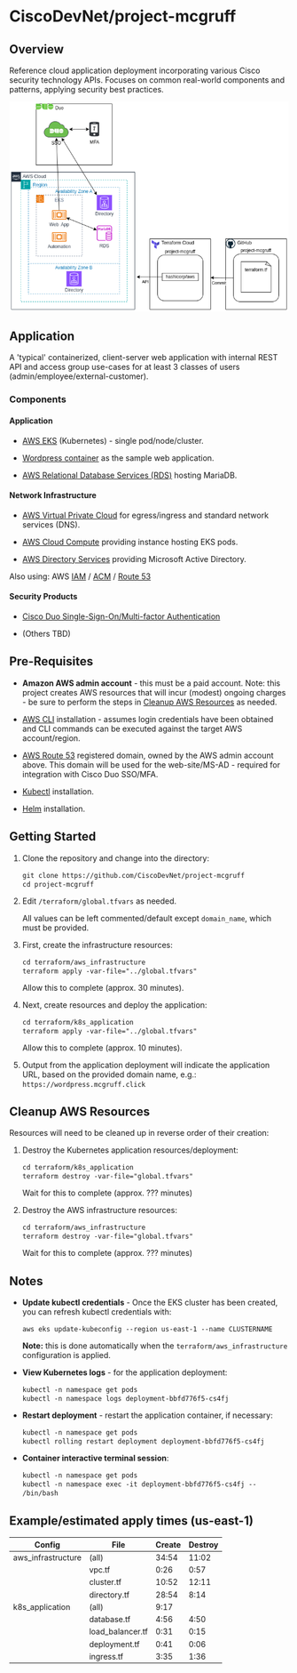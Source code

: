 # CiscoDevNet/project-mcgruff

## Overview

Reference cloud application deployment incorporating various Cisco security technology APIs.  Focuses on common real-world components and patterns, applying security best practices.

![Network architecture](images/network_architecture.png)

## Application

A 'typical' containerized, client-server web application with internal REST API and access group use-cases for at least 3 classes of users (admin/employee/external-customer).

### Components

#### Application

* [AWS EKS](https://aws.amazon.com/eks/) (Kubernetes) - single pod/node/cluster.

* [Wordpress container](https://hub.docker.com/_/wordpress) as the sample web application.

* [AWS Relational Database Services (RDS)](https://aws.amazon.com/rds/) hosting MariaDB.

#### Network Infrastructure

* [AWS Virtual Private Cloud](https://aws.amazon.com/vpc/) for egress/ingress and standard network services (DNS).

* [AWS Cloud Compute](https://aws.amazon.com/ec2/) providing instance hosting EKS pods.

* [AWS Directory Services](https://aws.amazon.com/directoryservice/) providing Microsoft Active Directory.

Also using: AWS [IAM](https://aws.amazon.com/iam/) / [ACM](https://aws.amazon.com/certificate-manager/) / [Route 53](https://aws.amazon.com/route53/)

#### Security Products

* [Cisco Duo Single-Sign-On/Multi-factor Authentication](https://duo.com/)

* (Others TBD)

## Pre-Requisites

* **Amazon AWS admin account** - this must be a paid account.  Note: this project creates AWS resources that will incur (modest) ongoing charges - be sure to perform the steps in [Cleanup AWS Resources](#cleanup-aws-resources) as needed.

* [AWS CLI](https://docs.aws.amazon.com/cli/latest/userguide/getting-started-install.html) installation - assumes login credentials have been obtained and CLI commands can be executed against the target AWS account/region.

* [AWS Route 53](https://aws.amazon.com/route53/) registered domain, owned by the AWS admin account above.  This domain will be used for the web-site/MS-AD - required for integration with Cisco Duo SSO/MFA.

* [Kubectl](https://kubernetes.io/docs/tasks/tools/) installation.

* [Helm](https://helm.sh/docs/intro/install/) installation.

## Getting Started

1. Clone the repository and change into the directory:

   ```
   git clone https://github.com/CiscoDevNet/project-mcgruff
   cd project-mcgruff
   ```

1. Edit `/terraform/global.tfvars` as needed.

   All values can be left commented/default except `domain_name`, which must be provided.

1. First, create the infrastructure resources:

   ```
   cd terraform/aws_infrastructure
   terraform apply -var-file="../global.tfvars"
   ```

   Allow this to complete (approx. 30 minutes).

1. Next, create resources and deploy the application:

   ```
   cd terraform/k8s_application
   terraform apply -var-file="../global.tfvars"
   ```

   Allow this to complete (approx. 10 minutes).

1. Output from the application deployment will indicate the application URL, based on the provided domain name, e.g.: `https://wordpress.mcgruff.click`

<!-- 1. TBD accessing MS AD administration -->

## Cleanup AWS Resources

Resources will need to be cleaned up in reverse order of their creation:

1. Destroy the Kubernetes application resources/deployment:

   ```
   cd terraform/k8s_application
   terraform destroy -var-file="global.tfvars"
   ```

   Wait for this to complete (approx. ??? minutes)

1. Destroy the AWS infrastructure resources:

   ```
   cd terraform/aws_infrastructure
   terraform destroy -var-file="global.tfvars"
   ```

   Wait for this to complete (approx. ??? minutes)

## Notes

* **Update kubectl credentials** - Once the EKS cluster has been created, you can refresh kubectl credentials with:

  ```
  aws eks update-kubeconfig --region us-east-1 --name CLUSTERNAME
  ```

  **Note:** this is done automatically when the `terraform/aws_infrastructure` configuration is applied.

* **View Kubernetes logs** - for the application deployment:

  ```
  kubectl -n namespace get pods
  kubectl -n namespace logs deployment-bbfd776f5-cs4fj
  ```

* **Restart deployment** - restart the application container, if necessary:

  ```
  kubectl -n namespace get pods
  kubectl rolling restart deployment deployment-bbfd776f5-cs4fj
  ```

* **Container interactive terminal session**:

  ```
  kubectl -n namespace get pods
  kubectl -n namespace exec -it deployment-bbfd776f5-cs4fj -- /bin/bash
  ```

## Example/estimated apply times (us-east-1)

| Config             | File             | Create | Destroy |
| ------------------ | ---------------- | ------ | ------- |
| aws_infrastructure | (all)            |  34:54 |   11:02 |
|                    | vpc.tf           |   0:26 |    0:57 |
|                    | cluster.tf       |  10:52 |   12:11 |
|                    | directory.tf     |  28:54 |    8:14 |
| k8s_application    | (all)            |   9:17 |         |
|                    | database.tf      |   4:56 |    4:50 |
|                    | load_balancer.tf |   0:31 |    0:15 |
|                    | deployment.tf    |   0:41 |    0:06 |
|                    | ingress.tf       |   3:35 |    1:36 |